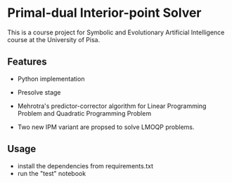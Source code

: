 # Primal-dual Interior-point Solver

This is a course project for Symbolic and Evolutionary Artificial Intelligence course at the University of Pisa. 

## Features

- Python implementation

- Presolve stage

- Mehrotra's predictor-corrector algorithm for Linear Programming Problem and Quadratic Programming Problem

- Two new IPM variant are propsed to solve LMOQP problems.

## Usage

- install the dependencies from requirements.txt
- run the "test" notebook
